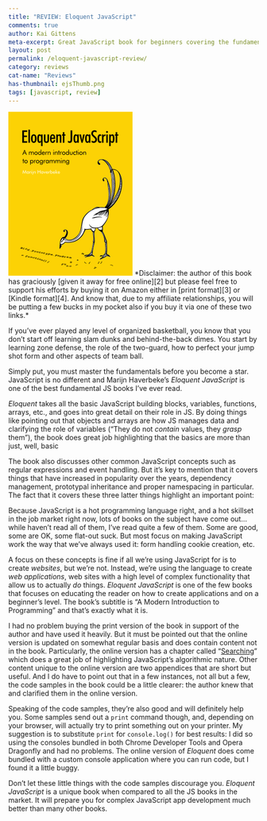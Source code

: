 ```yaml
---
title: "REVIEW: Eloquent JavaScript"
comments: true
author: Kai Gittens
meta-excerpt: Great JavaScript book for beginners covering the fundamentals in detail, focusing on how to use them in web applications, not just websites.
layout: post
permalink: /eloquent-javascript-review/
category: reviews
cat-name: "Reviews"
has-thumbnail: ejsThumb.png
tags: [javascript, review]
---
```


<img src="/img/ejs.png" class="post-pic" alt="Eloquent JavaScript book cover" width="250" height="330">
*Disclaimer: the author of this book has graciously [given it away for free online][2] but please feel free to support his efforts by buying it on Amazon either in [print format][3] or [Kindle format][4]. And know that, due to my affiliate relationships, you will be putting a few bucks in my pocket also if you buy it via one of these two links.*


 [2]: http://eloquentjavascript.net/
 [3]: http://amzn.to/OzcPdN
 [4]: http://amzn.to/NjFshD

If you’ve ever played any level of organized basketball, you know that you don’t start off learning slam dunks and behind-the-back dimes. You start by learning zone defense, the role of the two-guard, how to perfect your jump shot form and other aspects of team ball.

Simply put, you must master the fundamentals before you become a star. JavaScript is no different and Marijn Haverbeke’s *Eloquent JavaScript* is one of the best fundamental JS books I’ve ever read.

*Eloquent* takes all the basic JavaScript building blocks, variables, functions, arrays, etc., and goes into great detail on their role in JS. By doing things like pointing out that objects and arrays are how JS manages data and clarifying the role of variables (“They do not *contain* values, they *grasp* them”), the book does great job highlighting that the basics are more than just, well, basic

The book also discusses other common JavaScript concepts such as regular expressions and event handling. But it’s key to mention that it covers things that have increased in popularity over the years, dependency management, prototypal inheritance and proper namespacing in particular. The fact that it covers these three latter things highlight an important point:

Because JavaScript is a hot programming language right, and a hot skillset in the job market right now, lots of books on the subject have come out…while haven’t read all of them, I’ve read quite a few of them. Some are good, some are OK, some flat-out suck. But most focus on making JavaScript work the way that we’ve always used it: form handling cookie creation, etc.

A focus on these concepts is fine if all we’re using JavaScript for is to create *websites*, but we’re not. Instead, we’re using the language to create *web applications*, web sites with a high level of complex functionality that allow us to actually *do* things. *Eloquent JavaScript* is one of the few books that focuses on educating the reader on how to create applications and on a beginner’s level. The book’s subtitle is “A Modern Introduction to Programming” and that’s exactly what it is.

I had no problem buying the print version of the book in support of the author and have used it heavily. But it must be pointed out that the online version is updated on somewhat regular basis and does contain content not in the book. Particularly, the online version has a chapter called “[Searching][5]” which does a great job of highlighting JavaScript’s algorithmic nature. Other content unique to the online version are two appendices that are short but useful. And I do have to point out that in a few instances, not all but a few, the code samples in the book could be a little clearer: the author knew that and clarified them in the online version.

 [5]: http://eloquentjavascript.net/chapter7.html

Speaking of the code samples, they’re also good and will definitely help you. Some samples send out a `print` command though, and, depending on your browser, will actually try to print something out on your printer. My suggestion is to substitute `print` for `console.log()` for best results: I did so using the consoles bundled in both Chrome Developer Tools and Opera Dragonfly and had no problems. The online version of *Eloquent* does come bundled with a custom console application where you can run code, but I found it a little buggy.

Don’t let these little things with the code samples discourage you. *Eloquent JavaScript* is a unique book when compared to all the JS books in the market. It will prepare you for complex JavaScript app development much better than many other books.